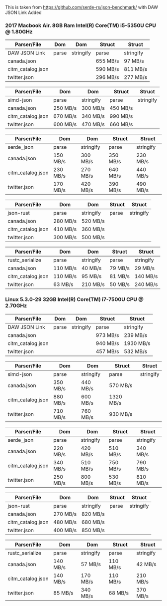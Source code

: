 This is taken from https://github.com/serde-rs/json-benchmark/ with DAW JSON Link Added

### 2017 Macbook Air. 8GB Ram Intel(R) Core(TM) i5-5350U CPU @ 1.80GHz

|       Parser/File    | Dom     | Dom     | Struct  | Struct  |
|----------------------|---------|---------|---------|---------|
| DAW JSON Link        |   parse |stringify|   parse |stringify|
|canada.json           |         |         | 655 MB/s|  97 MB/s|
|citm_catalog.json     |         |         | 590 MB/s| 811 MB/s|
|twitter.json          |         |         | 296 MB/s| 277 MB/s|

|       Parser/File    | Dom     | Dom     | Struct  | Struct  |
|----------------------|---------|---------|---------|---------|
| simd-json            |   parse |stringify|   parse |stringify|
|canada.json           | 250 MB/s| 300 MB/s| 450 MB/s|         |
|citm_catalog.json     | 670 MB/s| 340 MB/s| 990 MB/s|         |
|twitter.json          | 600 MB/s| 470 MB/s| 660 MB/s|         |

|       Parser/File    | Dom     | Dom     | Struct  | Struct  |
|----------------------|---------|---------|---------|---------|
| serde_json           |   parse |stringify|   parse |stringify|
|canada.json           | 150 MB/s| 300 MB/s| 350 MB/s| 230 MB/s|
|citm_catalog.json     | 230 MB/s| 270 MB/s| 640 MB/s| 440 MB/s|
|twitter.json          | 170 MB/s| 420 MB/s| 390 MB/s| 490 MB/s|

|       Parser/File    | Dom     | Dom     | Struct  | Struct  |
|----------------------|---------|---------|---------|---------|
| json-rust            |   parse |stringify|   parse |stringify|
|canada.json           | 280 MB/s| 520 MB/s|         |         |
|citm_catalog.json     | 410 MB/s| 360 MB/s|         |         |
|twitter.json          | 300 MB/s| 500 MB/s|         |         |

|       Parser/File    | Dom     | Dom     | Struct  | Struct  |
|----------------------|---------|---------|---------|---------|
| rustc_serialize      |   parse |stringify|   parse |stringify|
|canada.json           | 110 MB/s|  40 MB/s|  79 MB/s|  29 MB/s|
|citm_catalog.json     | 110 MB/s|  95 MB/s|  81 MB/s| 140 MB/s|
|twitter.json          |  63 MB/s| 210 MB/s|  50 MB/s| 240 MB/s|

         
### Linux 5.3.0-29 32GB Intel(R) Core(TM) i7-7500U CPU @ 2.70GHz
         
|       Parser/File    | Dom     | Dom     | Struct  | Struct   |
|----------------------|---------|---------|---------|----------|
| DAW JSON Link        |   parse |stringify|   parse |stringify |
|canada.json           |         |         | 973 MB/s| 239 MB/s |
|citm_catalog.json     |         |         | 940 MB/s|1930 MB/s |
|twitter.json          |         |         | 457 MB/s| 532 MB/s |        

|       Parser/File    | Dom     | Dom     | Struct  | Struct   |
|----------------------|---------|---------|---------|----------|
| simd-json            |   parse |stringify|   parse |stringify |
|canada.json           | 350 MB/s| 440 MB/s| 570 MB/s|          |
|citm_catalog.json     | 880 MB/s| 600 MB/s|1320 MB/s|          |
|twitter.json          | 710 MB/s| 760 MB/s| 930 MB/s|          |
         
|       Parser/File    | Dom     | Dom     | Struct  | Struct   |
|----------------------|---------|---------|---------|----------|
| serde_json           |   parse |stringify|   parse |stringify |
|canada.json           | 220 MB/s| 420 MB/s| 510 MB/s|  340 MB/s|
|citm_catalog.json     | 340 MB/s| 510 MB/s| 750 MB/s|  790 MB/s|
|twitter.json          | 250 MB/s| 800 MB/s| 530 MB/s|  810 MB/s|

|       Parser/File    | Dom     | Dom     | Struct  | Struct   |
|----------------------|---------|---------|---------|----------|
| json-rust            |   parse |stringify|   parse |stringify |
|canada.json           | 270 MB/s| 820 MB/s|         |          |
|citm_catalog.json     | 480 MB/s| 680 MB/s|         |          |
|twitter.json          | 400 MB/s| 850 MB/s|         |          |

|       Parser/File    | Dom     | Dom     | Struct  | Struct   |
|----------------------|---------|---------|---------|----------|
| rustc_serialize      |   parse |stringify|   parse |stringify |
|canada.json           | 140 MB/s|  57 MB/s| 110 MB/s|   42 MB/s|
|citm_catalog.json     | 140 MB/s| 170 MB/s| 110 MB/s|  210 MB/s|
|twitter.json          |  85 MB/s| 340 MB/s|  68 MB/s|  370 MB/s|


